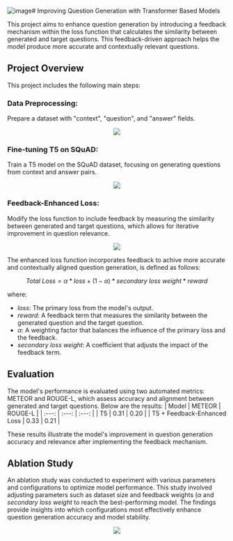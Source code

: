 ![image](https://github.com/user-attachments/assets/5c772e27-9102-4b0a-afd1-dbcb6bc0b9c4)# Improving Question Generation with Transformer Based Models

This project aims to enhance question generation by introducing a feedback mechanism within the loss function that calculates the similarity between generated and target questions. This feedback-driven approach helps the model produce more accurate and contextually relevant questions.

## Project Overview
This project includes the following main steps:

### Data Preprocessing: 
Prepare a dataset with "context", "question", and "answer" fields.
<p align=center>
  <img src = "https://github.com/user-attachments/assets/a1589919-ea36-48ec-9ce9-6104df7f478b"
</p>

### Fine-tuning T5 on SQuAD: 
Train a T5 model on the SQuAD dataset, focusing on generating questions from context and answer pairs.

<p align=center>
  <img src = "https://github.com/user-attachments/assets/28bb2f23-223f-43e6-943c-20b34654937f"
</p>


### Feedback-Enhanced Loss: 
Modify the loss function to include feedback by measuring the similarity between generated and target questions, which allows for iterative improvement in question relevance.

<p align=center>
  <img src = "https://github.com/user-attachments/assets/8a93eabc-f775-4124-91f1-823d68670d3a"
</p>

The enhanced loss function incorporates feedback to achive more accurate and contextually aligned question generation, is defined as follows:
``` math
Total \ Loss = \alpha * loss + (1 - \alpha) * secondary \ loss \ weight * reward
```

where:

* $loss$: The primary loss from the model's output.
* $reward$: A feedback term that measures the similarity between the generated question and the target question.
* $\alpha$: A weighting factor that balances the influence of the primary loss and the feedback.
* $secondary \ loss \ weight$: A coefficient that adjusts the impact of the feedback term.

## Evaluation
The model's performance is evaluated using two automated metrics: METEOR and ROUGE-L, which assess accuracy and alignment between generated and target questions. Below are the results:
| Model | METEOR | ROUGE-L  |
| :---:   | :---: | :---: |
| T5 | 0.31   | 0.20  |
| T5 + Feedback-Enhanced Loss | 0.33   | 0.21  |

These results illustrate the model's improvement in question generation accuracy and relevance after implementing the feedback mechanism.

## Ablation Study
An ablation study was conducted to experiment with various parameters and configurations to optimize model performance. This study involved adjusting parameters such as dataset size and feedback weights ($\alpha$ and $secondary \ loss \ weight$ to reach the best-performing model. The findings provide insights into which configurations most effectively enhance question generation accuracy and model stability.

<p align=center>
  <img src = "https://github.com/user-attachments/assets/40dd4edf-8df7-4413-a2f6-06a46b965bf9"
</p>
